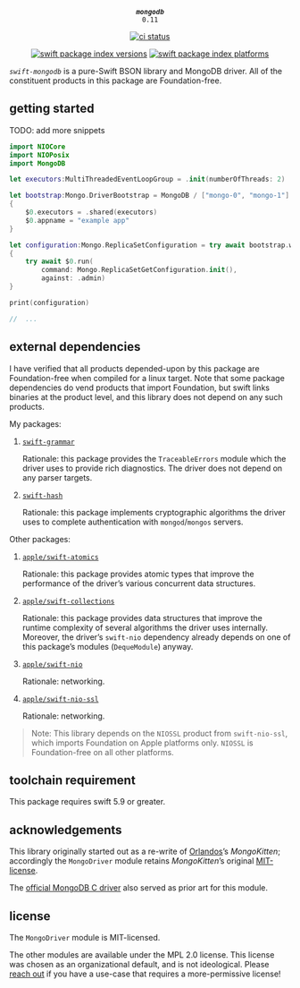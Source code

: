 <div align="center">

***`mongodb`***<br>`0.11`

[![ci status](https://github.com/tayloraswift/swift-mongodb/actions/workflows/build.yml/badge.svg)](https://github.com/tayloraswift/swift-mongodb/actions/workflows/build.yml)

[![swift package index versions](https://img.shields.io/endpoint?url=https%3A%2F%2Fswiftpackageindex.com%2Fapi%2Fpackages%2Ftayloraswift%2Fswift-mongodb%2Fbadge%3Ftype%3Dswift-versions)](https://swiftpackageindex.com/tayloraswift/swift-mongodb)
[![swift package index platforms](https://img.shields.io/endpoint?url=https%3A%2F%2Fswiftpackageindex.com%2Fapi%2Fpackages%2Ftayloraswift%2Fswift-mongodb%2Fbadge%3Ftype%3Dplatforms)](https://swiftpackageindex.com/tayloraswift/swift-mongodb)

</div>

*`swift-mongodb`* is a pure-Swift BSON library and MongoDB driver. All of the constituent products in this package are Foundation-free.

## getting started

TODO: add more snippets

```swift
import NIOCore
import NIOPosix
import MongoDB

let executors:MultiThreadedEventLoopGroup = .init(numberOfThreads: 2)

let bootstrap:Mongo.DriverBootstrap = MongoDB / ["mongo-0", "mongo-1"] /?
{
    $0.executors = .shared(executors)
    $0.appname = "example app"
}

let configuration:Mongo.ReplicaSetConfiguration = try await bootstrap.withSessionPool
{
    try await $0.run(
        command: Mongo.ReplicaSetGetConfiguration.init(),
        against: .admin)
}

print(configuration)

//  ...
```

## external dependencies

I have verified that all products depended-upon by this package are Foundation-free when compiled for a linux target. Note that some package dependencies do vend products that import Foundation, but swift links binaries at the product level, and this library does not depend on any such products.

My packages:

1.  [`swift-grammar`](https://github.com/tayloraswift/swift-grammar)

    Rationale: this package provides the `TraceableErrors` module which the driver uses to provide rich diagnostics. The driver does not depend on any parser targets.

1.  [`swift-hash`](https://github.com/tayloraswift/swift-hash)

    Rationale: this package implements cryptographic algorithms the driver uses to complete authentication with `mongod`/`mongos` servers.

Other packages:

1.  [`apple/swift-atomics`](https://github.com/apple/swift-atomics)

    Rationale: this package provides atomic types that improve the performance of the driver’s various concurrent data structures.

1.  [`apple/swift-collections`](https://github.com/apple/swift-collections)

    Rationale: this package provides data structures that improve the runtime complexity of several algorithms the driver uses internally. Moreover, the driver’s `swift-nio` dependency already depends on one of this package’s modules (`DequeModule`) anyway.

1.  [`apple/swift-nio`](https://github.com/apple/swift-nio)

    Rationale: networking.

1.  [`apple/swift-nio-ssl`](https://github.com/apple/swift-nio-ssl)

    Rationale: networking.

> Note: This library depends on the `NIOSSL` product from `swift-nio-ssl`, which imports Foundation on Apple platforms only. `NIOSSL` is Foundation-free on all other platforms.

## toolchain requirement

This package requires swift 5.9 or greater.

## acknowledgements

This library originally started out as a re-write of [Orlandos](https://orlandos.nl/)’s *MongoKitten*; accordingly the `MongoDriver` module retains *MongoKitten*’s original [MIT-license](https://github.com/orlandos-nl/MongoKitten/blob/master/7.0/LICENSE.md).

The [official MongoDB C driver](https://github.com/mongodb/mongo-swift-driver) also served as prior art for this module.

## license

The `MongoDriver` module is MIT-licensed.

The other modules are available under the MPL 2.0 license. This license was chosen as an organizational default, and is not ideological. Please [reach out](https://github.com/tayloraswift/swift-mongodb/discussions) if you have a use-case that requires a more-permissive license!
